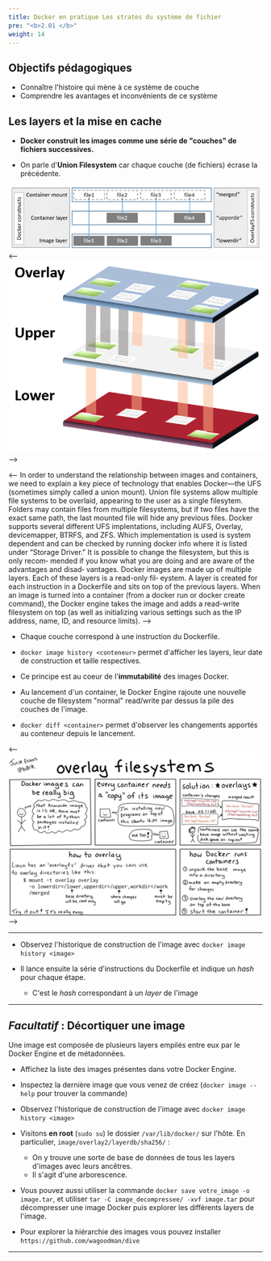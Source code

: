 ```yaml
---
title: Docker en pratique Les strates du système de fichier
pre: "<b>2.01 </b>"
weight: 14
---
```

## Objectifs pédagogiques
  - Connaître l'histoire qui mène à ce système de couche
  - Comprendre les avantages et inconvénients de ce système



## Les layers et la mise en cache

- **Docker construit les images comme une série de "couches" de fichiers successives.**

- On parle d'**Union Filesystem** car chaque couche (de fichiers) écrase la précédente.

![](../assets/images/overlay_constructs.jpg)
<-- ![](../assets/images/OverlayFS_Image.png) -->

<-- In order to understand the relationship between images and containers, we need to explain a key piece of technology that enables Docker—the UFS (sometimes simply called a union mount). Union file systems allow multiple file systems to be overlaid, appearing to the user as a single filesytem. Folders may contain files from multiple filesystems, but if two files have the exact same path, the last mounted file will hide any previous files. Docker supports several different UFS implentations, including AUFS, Overlay, devicemapper, BTRFS, and ZFS. Which implementation is used is system dependent and can be checked by running docker info where it is listed under “Storage Driver.” It is possible to change the filesystem, but this is only recom‐ mended if you know what you are doing and are aware of the advantages and disad‐ vantages.
Docker images are made up of multiple layers. Each of these layers is a read-only fil‐ eystem. A layer is created for each instruction in a Dockerfile and sits on top of the previous layers. When an image is turned into a container (from a docker run or docker create command), the Docker engine takes the image and adds a read-write filesystem on top (as well as initializing various settings such as the IP address, name, ID, and resource limits). -->

- Chaque couche correspond à une instruction du Dockerfile.

- `docker image history <conteneur>` permet d'afficher les layers, leur date de construction et taille respectives.

- Ce principe est au coeur de l'**immutabilité** des images Docker.

- Au lancement d'un container, le Docker Engine rajoute une nouvelle couche de filesystem "normal" read/write par dessus la pile des couches de l'image.

- `docker diff <container>` permet d'observer les changements apportés au conteneur depuis le lancement.

<-- ![](../assets/images/overlay.jpeg) -->

---


- Observez l'historique de construction de l'image avec `docker image history <image>`

- Il lance ensuite la série d'instructions du Dockerfile et indique un *hash* pour chaque étape.
  - C'est le *hash* correspondant à un *layer* de l'image

---



## _Facultatif_ : Décortiquer une image

Une image est composée de plusieurs layers empilés entre eux par le Docker Engine et de métadonnées.

- Affichez la liste des images présentes dans votre Docker Engine.

- Inspectez la dernière image que vous venez de créez (`docker image --help` pour trouver la commande)

- Observez l'historique de construction de l'image avec `docker image history <image>`

- Visitons **en root** (`sudo su`) le dossier `/var/lib/docker/` sur l'hôte. En particulier, `image/overlay2/layerdb/sha256/` :

  - On y trouve une sorte de base de données de tous les layers d'images avec leurs ancêtres.
  - Il s'agit d'une arborescence.

- Vous pouvez aussi utiliser la commande `docker save votre_image -o image.tar`, et utiliser `tar -C image_decompressee/ -xvf image.tar` pour décompresser une image Docker puis explorer les différents layers de l'image.

- Pour explorer la hiérarchie des images vous pouvez installer `https://github.com/wagoodman/dive`

---
